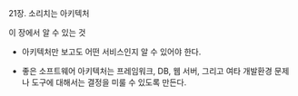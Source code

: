 21장. 소리치는 아키텍처

이 장에서 알 수 있는 것

- 아키텍처만 보고도 어떤 서비스인지 알 수 있어야 한다.

- 좋은 소프트웨어 아키텍처는 프레임워크, DB, 웹 서버, 그리고 여타 개발환경 문제나 도구에 대해서는 결정을 미룰 수 있도록 만든다.